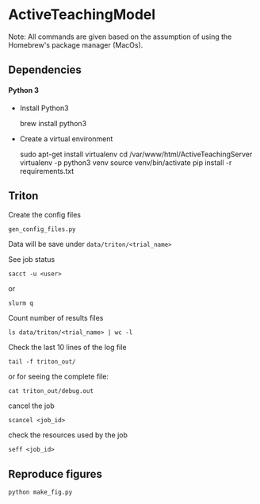 # ActiveTeachingModel

Note: All commands are given based on the assumption of using the Homebrew's package manager (MacOs).

## Dependencies

#### Python 3

* Install Python3


    brew install python3

* Create a virtual environment


    sudo apt-get install virtualenv
    cd /var/www/html/ActiveTeachingServer
    virtualenv -p python3 venv
    source venv/bin/activate
    pip install -r requirements.txt


 ## Triton
Create the config files

    gen_config_files.py
    
Data will be save under `data/triton/<trial_name>`
    
See job status
    
    sacct -u <user>
    
or 

    slurm q
    
Count number of results files
    
    ls data/triton/<trial_name> | wc -l
    
Check the last 10 lines of the log file

    tail -f triton_out/
    
or for seeing the complete file:
    
    cat triton_out/debug.out
    
cancel the job
    
    scancel <job_id>
    
 
check the resources used by the job

    seff <job_id>
    
   
   
## Reproduce figures
    
    python make_fig.py
